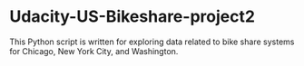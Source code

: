 # Udacity-US-Bikeshare-project2
This Python script is written for exploring data related to bike share systems for Chicago, New York City, and Washington. 
